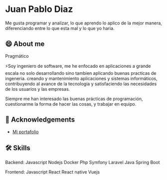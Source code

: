 
# Juan Pablo Diaz

Me gusta programar y analizar, lo que aprendo lo aplico de la mejor manera, diferenciando entre lo que esta mal y lo que yo haria. 


## 😄 About me

Pragmático


⚡️Soy ingeniero de software, me he enfocado en aplicaciones a grande escala no solo desarrollando sino tambien aplicando buenas practicas de ingeneria. creando y mantenimiento aplicaciones y sistemas informáticos, contribuyendo al avance de la tecnología y satisfaciendo las necesidades de los usuarios y las empresas.

Siempre me han interesado las buenas prácticas de programación, cuestionarme la forma de hacer las cosas, y trabajar en equipo.


## 🤔 Acknowledgements

 - [Mi portafolio](https://folll.io/juanpablod%C3%ADazalbarracin)

## 🛠 Skills
Backend: 
    Javascript
    Nodejs 
    Docker
    Php
    Symfony
    Laravel
    Java
    Spring Boot

 Frontend: 
    Javascript
    React
    React native
    Vuejs   

